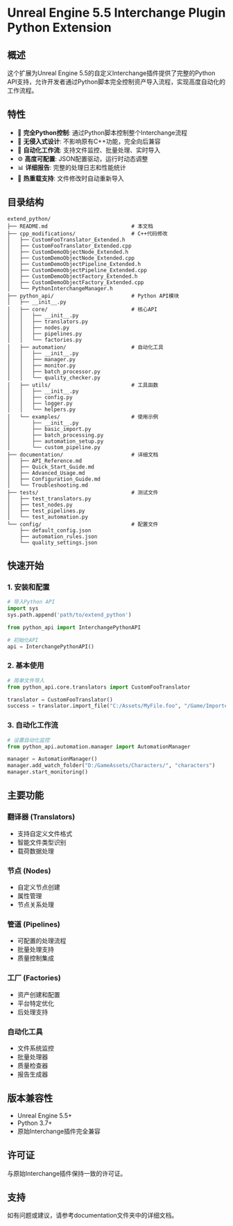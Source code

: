 # Unreal Engine 5.5 Interchange Plugin Python Extension

## 概述

这个扩展为Unreal Engine 5.5的自定义Interchange插件提供了完整的Python API支持，允许开发者通过Python脚本完全控制资产导入流程，实现高度自动化的工作流程。

## 特性

- 🚀 **完全Python控制**: 通过Python脚本控制整个Interchange流程
- 🔧 **无侵入式设计**: 不影响原有C++功能，完全向后兼容
- 🤖 **自动化工作流**: 支持文件监控、批量处理、实时导入
- ⚙️ **高度可配置**: JSON配置驱动，运行时动态调整
- 📊 **详细报告**: 完整的处理日志和性能统计
- 🔄 **热重载支持**: 文件修改时自动重新导入

## 目录结构

```
extend_python/
├── README.md                           # 本文档
├── cpp_modifications/                  # C++代码修改
│   ├── CustomFooTranslator_Extended.h
│   ├── CustomFooTranslator_Extended.cpp
│   ├── CustomDemoObjectNode_Extended.h
│   ├── CustomDemoObjectNode_Extended.cpp
│   ├── CustomDemoObjectPipeline_Extended.h
│   ├── CustomDemoObjectPipeline_Extended.cpp
│   ├── CustomDemoObjectFactory_Extended.h
│   ├── CustomDemoObjectFactory_Extended.cpp
│   └── PythonInterchangeManager.h
├── python_api/                         # Python API模块
│   ├── __init__.py
│   ├── core/                           # 核心API
│   │   ├── __init__.py
│   │   ├── translators.py
│   │   ├── nodes.py
│   │   ├── pipelines.py
│   │   └── factories.py
│   ├── automation/                     # 自动化工具
│   │   ├── __init__.py
│   │   ├── manager.py
│   │   ├── monitor.py
│   │   ├── batch_processor.py
│   │   └── quality_checker.py
│   ├── utils/                          # 工具函数
│   │   ├── __init__.py
│   │   ├── config.py
│   │   ├── logger.py
│   │   └── helpers.py
│   └── examples/                       # 使用示例
│       ├── __init__.py
│       ├── basic_import.py
│       ├── batch_processing.py
│       ├── automation_setup.py
│       └── custom_pipeline.py
├── documentation/                      # 详细文档
│   ├── API_Reference.md
│   ├── Quick_Start_Guide.md
│   ├── Advanced_Usage.md
│   ├── Configuration_Guide.md
│   └── Troubleshooting.md
├── tests/                              # 测试文件
│   ├── test_translators.py
│   ├── test_nodes.py
│   ├── test_pipelines.py
│   └── test_automation.py
└── config/                             # 配置文件
    ├── default_config.json
    ├── automation_rules.json
    └── quality_settings.json
```

## 快速开始

### 1. 安装和配置

```python
# 导入Python API
import sys
sys.path.append('path/to/extend_python')

from python_api import InterchangePythonAPI

# 初始化API
api = InterchangePythonAPI()
```

### 2. 基本使用

```python
# 简单文件导入
from python_api.core.translators import CustomFooTranslator

translator = CustomFooTranslator()
success = translator.import_file("C:/Assets/MyFile.foo", "/Game/ImportedAssets/")
```

### 3. 自动化工作流

```python
# 设置自动化监控
from python_api.automation.manager import AutomationManager

manager = AutomationManager()
manager.add_watch_folder("D:/GameAssets/Characters/", "characters")
manager.start_monitoring()
```

## 主要功能

### 翻译器 (Translators)
- 支持自定义文件格式
- 智能文件类型识别
- 载荷数据处理

### 节点 (Nodes)
- 自定义节点创建
- 属性管理
- 节点关系处理

### 管道 (Pipelines)
- 可配置的处理流程
- 批量处理支持
- 质量控制集成

### 工厂 (Factories)
- 资产创建和配置
- 平台特定优化
- 后处理支持

### 自动化工具
- 文件系统监控
- 批量处理器
- 质量检查器
- 报告生成器

## 版本兼容性

- Unreal Engine 5.5+
- Python 3.7+
- 原始Interchange插件完全兼容

## 许可证

与原始Interchange插件保持一致的许可证。

## 支持

如有问题或建议，请参考documentation文件夹中的详细文档。
